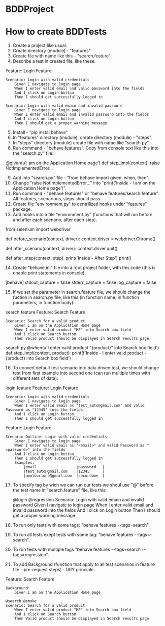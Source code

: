# BDDProject

# How to create BDDTests

1. Create a project like usual.
2. Create directory (module) - "features".
3. Create file with name like this - "search.feature"
4. Describe a test in created file, like these:

Feature: Login Feature

    Scenario: Login with valid credentials
        Given I navigate to login page
        When I enter valid email and valid password into the fields
        And I click on Login button
        Then I should get successfully logged in

    Scenario: Login with valid emain and invalid password
        Given I navigate to login page
        When I enter valid email and invalid password into the fields
        And I click on Login button
        Then I should get a proper warning message

5. Install - "pip instal behave"
6. In "features" directory (module), create directory (module) - "steps".
7. In "steps" directory (module) create file with name like "search.py".
8. Run command - "behave features". Copy from console text like this into the "search.py" file:

@given(u'I am on the Application Home page')
def step_impl(context):
    raise NotImplementedError...

9. Add into "search.py" file - "from behave import given, when, then".
10. Change "raise NotImplementedError..." into "print('Inside - I am on the Application Home page')".
11. Run command - "behave features" or "behave features/search.feature". All features, scenarious, steps should pass.
12. Create file "environment.py" to centrilized hooks under "features" package.
13. Add hooks into a file "environment.py" (functions that will run before and after each scenario, after each step).

from selenium import webdriver

def before_scenario(context, driver):
    context.driver = webdriver.Chrome()


def after_scenario(context, driver):
    context.driver.quit()


def after_step(context, step):
    print('Inside - After Step')
    print()

14. Create "behave.ini" file into a root project folder, with this code (this is enable print statements in console):

[behave]
stdout_capture = false
stderr_capture = false
log_capture = false

15. If we set the parameter in search.feature file, we should change the fuction in search.py file, like this (in function name, in function parameters, in function body):

search.feature
Feature: Search Feature

    Scenario: Search for a valid product
        Given I am on the Application Home page
        When I enter valid product "HP" into Search box field
        And I click on Search button
        Then Valid product should be displayed in Search results page

search.py
@when(u'I enter valid product "{product}" into Search box field')
def step_impl(context, product):
    print(f'Inside - I enter valid product - {product} into Search box field')

16. To convert default test scenario into data driven test, we should change test from first example into second one (can run multiple times with different sets of data):

login.feature
Feature: Login Feature

    Scenario: Login with valid credentials
        Given I navigate to login page
        When I enter valid Email as "test_auto@gmail.com" and valid Password as "12345" into the fields
        And I click on Login button
        Then I should get successfully logged in

        
Feature: Login Feature

    Scenario Outline: Login with valid credentials
        Given I navigate to login page
        When I enter valid Email as "<email>" and valid Password as "<password>" into the fields
        And I click on Login button
        Then I should get successfully logged in
        Examples:
            |email                  |password   |
            |test_auto@gmail.com    |12345      |
            |amotoorione@gmail.com  |secondone  |

17. To specify tag by wich we can run our tests we shoul use "@" before the test name in "search.feature" file, like this:

    @login  @regression
    Scenario: Login with valid emain and invalid password
        Given I navigate to login page
        When I enter valid email and invalid password into the fields
        And I click on Login button
        Then I should get a proper warning message

18. To run only tests with some tags: "behave features --tags=search".
19. To run all tests exept tests with some tag: "behave features --tags=-search".
20. To run tests with multiple tags "behave features --tags=search --tags=regression".
21. To add Background (function that apply to all test scenarios in feature file - pre-request steps) - DRY principle.

Feature: Search Feature

    Background:
        Given I am on the Application Home page

    @search @smoke
    Scenario: Search for a valid product
        When I enter valid product "HP" into Search box field
        And I click on Search button
        Then Valid product should be displayed in Search results page